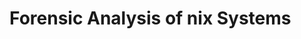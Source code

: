 # Forensic Analysis of nix Systems

``` admonish warning title="This page is currently under construction"

```